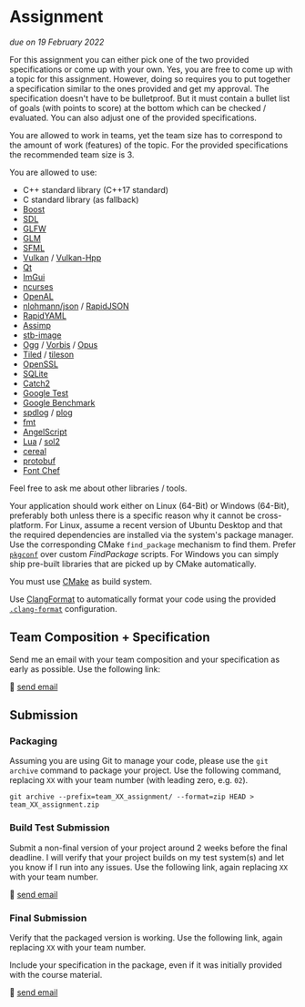 # Assignment

*due on 19 February 2022*

For this assignment you can either pick one of the two provided specifications or come up with your own.
Yes, you are free to come up with a topic for this assignment.
However, doing so requires you to put together a specification similar to the ones provided and get my approval.
The specification doesn't have to be bulletproof.
But it must contain a bullet list of goals (with points to score) at the bottom which can be checked / evaluated.
You can also adjust one of the provided specifications.

You are allowed to work in teams, yet the team size has to correspond to the amount of work (features) of the topic.
For the provided specifications the recommended team size is 3.

You are allowed to use:
- C++ standard library (C++17 standard)
- C standard library (as fallback)
- [Boost](https://www.boost.org/)
- [SDL](https://www.libsdl.org/)
- [GLFW](https://www.glfw.org/)
- [GLM](https://glm.g-truc.net/)
- [SFML](https://www.sfml-dev.org/)
- [Vulkan](https://www.khronos.org/vulkan/) / [Vulkan-Hpp](https://github.com/KhronosGroup/Vulkan-Hpp)
- [Qt](https://www.qt.io/)
- [ImGui](https://github.com/ocornut/imgui)
- [ncurses](https://invisible-island.net/ncurses/)
- [OpenAL](https://openal.org/)
- [nlohmann/json](https://github.com/nlohmann/json) / [RapidJSON](https://rapidjson.org/)
- [RapidYAML](https://github.com/biojppm/rapidyaml)
- [Assimp](https://www.assimp.org/)
- [stb-image](https://github.com/nothings/stb/blob/master/stb_image.h)
- [Ogg](https://xiph.org/ogg/) / [Vorbis](https://xiph.org/vorbis/) / [Opus](https://opus-codec.org/)
- [Tiled](https://www.mapeditor.org/) / [tileson](https://github.com/SSBMTonberry/tileson)
- [OpenSSL](https://www.openssl.org/)
- [SQLite](https://www.sqlite.org/)
- [Catch2](https://github.com/DigitalInBlue/Celero)
- [Google Test](https://github.com/google/googletest)
- [Google Benchmark](https://github.com/google/benchmark)
- [spdlog](https://github.com/gabime/spdlog) / [plog](https://github.com/SergiusTheBest/plog)
- [fmt](https://github.com/fmtlib/fmt)
- [AngelScript](https://www.angelcode.com/angelscript/)
- [Lua](http://www.lua.org/) / [sol2](https://github.com/ThePhD/sol2)
- [cereal](https://github.com/USCiLab/cereal)
- [protobuf](https://github.com/protocolbuffers/protobuf)
- [Font Chef](https://github.com/mobius3/font-chef)

Feel free to ask me about other libraries / tools.

Your application should work either on Linux (64-Bit) or Windows (64-Bit), preferably both unless there is a specific reason why it cannot be cross-platform.
For Linux, assume a recent version of Ubuntu Desktop and that the required dependencies are installed via the system's package manager.
Use the corresponding CMake `find_package` mechanism to find them.
Prefer [`pkgconf`](https://cmake.org/cmake/help/latest/module/FindPkgConfig.html) over custom *FindPackage* scripts.
For Windows you can simply ship pre-built libraries that are picked up by CMake automatically.

You must use [CMake](https://cmake.org/) as build system.

Use [ClangFormat](https://clgitang.llvm.org/docs/ClangFormat.html) to automatically format your code using the provided [`.clang-format`](../.clang-format) configuration.

## Team Composition + Specification

Send me an email with your team composition and your specification as early as possible.
Use the following link:

📧 [send email](mailto:peter.thoman@uibk.ac.at?subject=703333%20-%20Assignment%20Team%20Composition)

## Submission

### Packaging

Assuming you are using Git to manage your code, please use the `git archive` command to package your project.
Use the following command, replacing `XX` with your team number (with leading zero, e.g. `02`).

    git archive --prefix=team_XX_assignment/ --format=zip HEAD > team_XX_assignment.zip

### Build Test Submission

Submit a non-final version of your project around 2 weeks before the final deadline.
I will verify that your project builds on my test system(s) and let you know if I run into any issues.
Use the following link, again replacing `XX` with your team number.

📧 [send email](mailto:peter.thoman@uibk.ac.at?subject=703333%20-%20Team%20XX%20Assignment%20Build%20Test)


### Final Submission

Verify that the packaged version is working.
Use the following link, again replacing `XX` with your team number.

Include your specification in the package, even if it was initially provided with the course material.

📧 [send email](mailto:peter.thoman@uibk.ac.at?subject=703333%20-%20Team%20XX%20Assignment%20Final)
